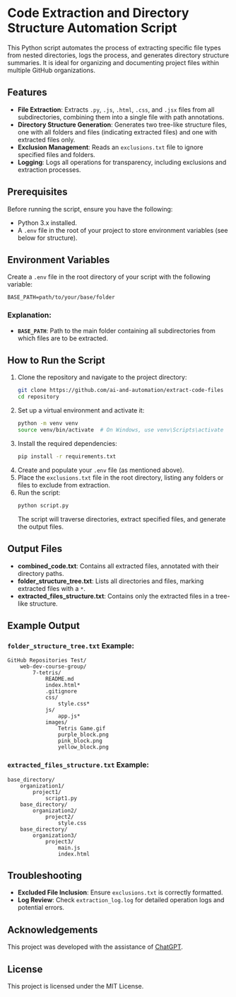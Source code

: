 # Code Extraction and Directory Structure Automation Script

This Python script automates the process of extracting specific file types from nested directories, logs the process, and generates directory structure summaries. It is ideal for organizing and documenting project files within multiple GitHub organizations.

## Features
- **File Extraction**: Extracts `.py`, `.js`, `.html`, `.css`, and `.jsx` files from all subdirectories, combining them into a single file with path annotations.
- **Directory Structure Generation**: Generates two tree-like structure files, one with all folders and files (indicating extracted files) and one with extracted files only.
- **Exclusion Management**: Reads an `exclusions.txt` file to ignore specified files and folders.
- **Logging**: Logs all operations for transparency, including exclusions and extraction processes.

## Prerequisites
Before running the script, ensure you have the following:
- Python 3.x installed.
- A `.env` file in the root of your project to store environment variables (see below for structure).

## Environment Variables
Create a `.env` file in the root directory of your script with the following variable:

```plaintext
BASE_PATH=path/to/your/base/folder
```

### Explanation:
- **`BASE_PATH`**: Path to the main folder containing all subdirectories from which files are to be extracted.

## How to Run the Script
1. Clone the repository and navigate to the project directory:
   ```bash
   git clone https://github.com/ai-and-automation/extract-code-files
   cd repository
   ```
2. Set up a virtual environment and activate it:
   ```bash
   python -m venv venv
   source venv/bin/activate  # On Windows, use venv\Scripts\activate
   ```
3. Install the required dependencies:
   ```bash
   pip install -r requirements.txt
   ```
4. Create and populate your `.env` file (as mentioned above).
5. Place the `exclusions.txt` file in the root directory, listing any folders or files to exclude from extraction.
6. Run the script:
   ```bash
   python script.py
   ```
   The script will traverse directories, extract specified files, and generate the output files.

## Output Files
- **combined_code.txt**: Contains all extracted files, annotated with their directory paths.
- **folder_structure_tree.txt**: Lists all directories and files, marking extracted files with a `*`.
- **extracted_files_structure.txt**: Contains only the extracted files in a tree-like structure.

## Example Output

### `folder_structure_tree.txt` Example:
```plaintext
GitHub Repositories Test/
    web-dev-course-group/
        7-tetris/
            README.md
            index.html*
            .gitignore
            css/
                style.css*
            js/
                app.js*
            images/
                Tetris Game.gif
                purple_block.png
                pink_block.png
                yellow_block.png
```

### `extracted_files_structure.txt` Example:
```plaintext
base_directory/
    organization1/
        project1/
            script1.py
    base_directory/
        organization2/
            project2/
                style.css
    base_directory/
        organization3/
            project3/
                main.js
                index.html
```

## Troubleshooting
- **Excluded File Inclusion**: Ensure `exclusions.txt` is correctly formatted.
- **Log Review**: Check `extraction_log.log` for detailed operation logs and potential errors.

## Acknowledgements
This project was developed with the assistance of [ChatGPT](https://chatgpt.com/).

## License
This project is licensed under the MIT License.
